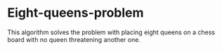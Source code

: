 # Eight-queens-problem
This algorithm solves the problem with placing eight queens on a chess board with no queen threatening another one.
